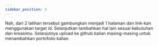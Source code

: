 ```yaml
---
sidebar_position: 3
---
```



Nah, dari 2 latihan tersebut gambungkan menjadi 1 halaman dan link-kan menggunakan target id. Selanjutkan tambahkan hal lain sesuai kebutuhan dan kreasimu. 
Selanjutnya upload ke github kalian masing-masing untuk menambahkan portofolio kalian.
